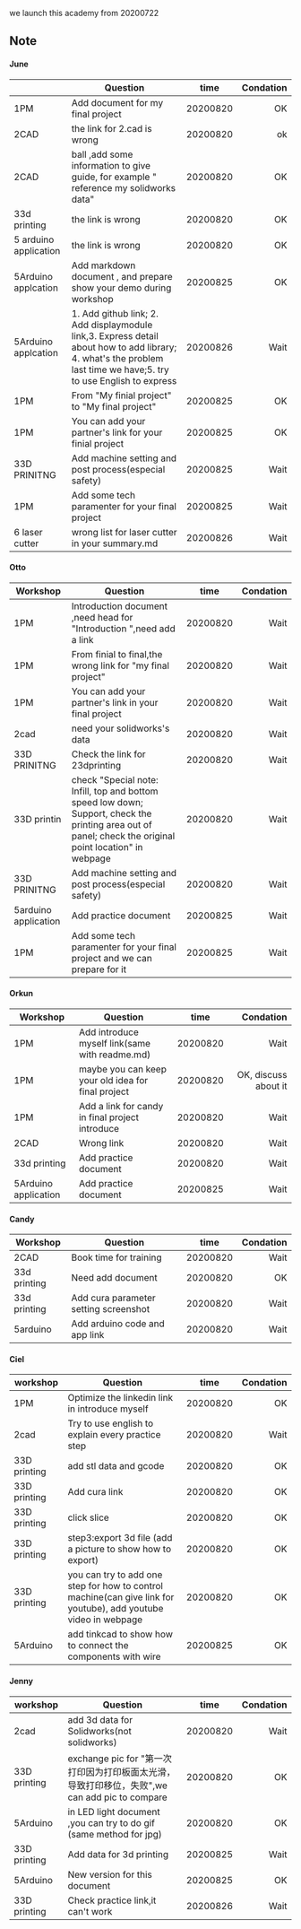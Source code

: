 we launch this academy from 20200722




## Note

#### June 

||    Question        | time           | Condation  |	
| ------------- | ------------- |:-------------:| -----:|
| 1PM| Add document for my final project     | 20200820 | OK |
| 2CAD| the link for 2.cad is wrong  | 20200820   |   ok |
|2CAD | ball ,add some information to give guide, for example " reference my solidworks data" |20200820 |  OK|
|33d printing| the link is wrong|20200820| OK|
|5 arduino application|  the link  is wrong|20200820| OK|
|5Arduino applcation|  Add markdown document ,    and prepare show your demo during workshop| 20200825| OK|
|5Arduino applcation| 1. Add github link; 2. Add displaymodule link,3. Express detail about how to add library; 4. what's the problem  last time we have;5. try to use English to express  | 20200826| Wait|
|1PM|  From "My finial project" to "My final project"|20200825| OK|
|1PM|  You can add your partner's link for your finial project|20200825| OK|
|33D PRINITNG | Add machine setting and post process(especial safety)|20200825| Wait|
| 1PM| Add some tech paramenter for your final project  |20200825| Wait|
| 6 laser cutter| wrong list for laser cutter in your summary.md|20200826| Wait|





#### Otto

| Workshop|    Question     | time           | Condation  |	
| -------------| ------------- |:-------------:| -----:|
|1PM |   Introduction document ,need head for "Introduction ",need add a link   | 20200820 | Wait |
| 1PM|   From finial to final,the wrong link for "my final project"  | 20200820 | Wait |
| 1PM|  You can add your partner's link in your final project   | 20200820 | Wait |
|2cad |  need your solidworks's data    | 20200820 | Wait |
|33D PRINITNG| Check the link for 23dprinting     | 20200820 | Wait |
|33D printin| check "Special note: Infill, top and bottom speed low down; Support, check the printing area out of panel; check the original point location" in webpage   | 20200820 | Wait |
|33D PRINITNG|Add machine setting and post process(especial safety)    | 20200820 | Wait |
| 5arduino application| Add  practice document  | 20200825 | Wait |
|1PM| Add some tech paramenter for your final project and we can prepare for it |20200825| Wait|




  
#### Orkun

|  Workshop|    Question        | time           | Condation  |	
| -------------| ------------- |:-------------:| -----:|
|1PM|Add introduce myself link(same with readme.md) | 20200820 | Wait |
|1PM|maybe you can keep your old idea for final project | 20200820 | OK, discuss about it |
|1PM|Add  a link for candy in final project introduce | 20200820 | Wait |
|2CAD|Wrong link  | 20200820 | Wait |
|33d printing|Add practice document | 20200820 | Wait |
|5Arduino application|Add  practice document  | 20200825 | Wait |



#### Candy
| Workshop |    Question        | time           | Condation  |	
| ------------- | ------------- |:-------------:| -----:|
|2CAD | Book time for training | 20200820 | Wait |
|33d printing| Need add  document | 20200820 | OK |
|33d printing|Add cura parameter setting screenshot  | 20200820 | Wait |
|5arduino|Add arduino code and app link | 20200820 | Wait |



#### Ciel 
| workshop|   Question      | time           | Condation  |	
| ------------- | ------------- |:-------------:| -----:|
|1PM| Optimize the linkedin link in introduce myself|20200820| OK|
|2cad|  Try to use english to explain every practice step|20200820| Wait|
|33D printing|add stl data and gcode|20200820| OK|
|33D printing|Add cura link|20200820| OK|
|33D printing | click slice|20200820| OK|
|33D printing | step3:export 3d file (add a picture to show how to export)|20200820| OK|
|33D printing| you can try to add one step for how to control machine(can give link for youtube), add youtube video in webpage |20200820| OK|
|5Arduino| add tinkcad to show how to connect the components with wire |20200825| OK|



#### Jenny 
| workshop|    Question     | time           | Condation  |	
| ------------- | ------------- |:-------------:| -----:|
|2cad| add 3d data for Solidworks(not solidworks)|20200820| Wait|
|33D printing| exchange pic for "第一次打印因为打印板面太光滑，导致打印移位，失败",we can add pic to compare|20200820| OK|
|5Arduino|in LED light document ,you can try to do gif (same method for jpg)|20200820| OK|
|33D printing| Add data for 3d printing |20200825| Wait|
|5Arduino|New version for this document|20200825| OK|
|33D printing| Check practice link,it can't work|20200826| Wait|






